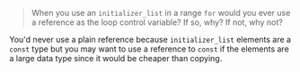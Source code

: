 > When you use an `initializer_list` in a range `for` would you ever use a reference as the loop control variable? If so, why? If not, why not?

You'd never use a plain reference because `initializer_list` elements are a `const` type but you may want to use a reference to `const` if the elements are a large data type since it would be cheaper than copying.